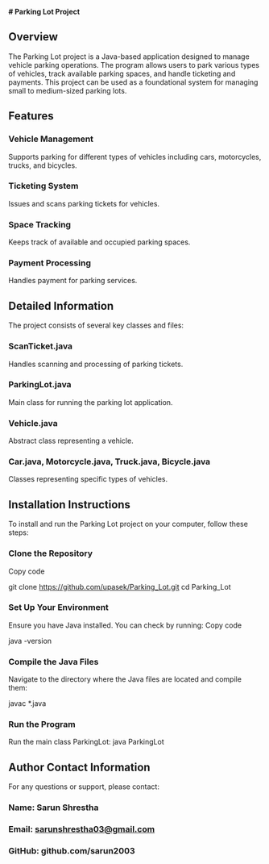 **# Parking Lot Project**
## Overview
The Parking Lot project is a Java-based application designed to manage vehicle parking operations. The program allows users to park various types of vehicles, track available parking spaces, and handle ticketing and payments. This project can be used as a foundational system for managing small to medium-sized parking lots.

## Features
### Vehicle Management 
Supports parking for different types of vehicles including cars, motorcycles, trucks, and bicycles.
### Ticketing System 
Issues and scans parking tickets for vehicles.
### Space Tracking
Keeps track of available and occupied parking spaces.
### Payment Processing
Handles payment for parking services.

## Detailed Information
The project consists of several key classes and files:

### ScanTicket.java 
Handles scanning and processing of parking tickets.
### ParkingLot.java
Main class for running the parking lot application.
### Vehicle.java
Abstract class representing a vehicle.
### Car.java, Motorcycle.java, Truck.java, Bicycle.java
Classes representing specific types of vehicles.

## Installation Instructions
To install and run the Parking Lot project on your computer, follow these steps:

### Clone the Repository
Copy code

git clone https://github.com/upasek/Parking_Lot.git
cd Parking_Lot

### Set Up Your Environment
Ensure you have Java installed. You can check by running:
Copy code

java -version

### Compile the Java Files
Navigate to the directory where the Java files are located and compile them:

javac *.java

### Run the Program
Run the main class ParkingLot:
java ParkingLot


## Author Contact Information
For any questions or support, please contact:

### Name: Sarun Shrestha
### Email: sarunshrestha03@gmail.com
### GitHub: github.com/sarun2003
